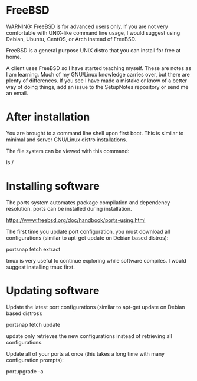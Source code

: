 # FreeBSD

WARNING: FreeBSD is for advanced users only.  If you are not very comfortable with UNIX-like command line usage, I would suggest using Debian, Ubuntu, CentOS, or Arch instead of FreeBSD.

FreeBSD is a general purpose UNIX distro that you can install for free at home.

A client uses FreeBSD so I have started teaching myself.  These are notes as I am learning.  Much of my GNU/Linux knowledge carries over, but there are plenty of differences.  If you see I have made a mistake or know of a better way of doing things, add an issue to the SetupNotes repository or send me an email.

# After installation

You are brought to a command line shell upon first boot.  This is similar to minimal and server GNU/Linux distro installations.

The file system can be viewed with this command:

ls /

# Installing software

The ports system automates package compilation and dependency resolution.  ports can be installed during installation.

https://www.freebsd.org/doc/handbook/ports-using.html

The first time you update port configuration, you must download all configurations (similar to apt-get update on Debian based distros):

portsnap fetch extract

tmux is very useful to continue exploring while software compiles.  I would suggest installing tmux first.



# Updating software

Update the latest port configurations (similar to apt-get update on Debian based distros):

portsnap fetch update

update only retrieves the new configurations instead of retrieving all configurations.

Update all of your ports at once (this takes a long time with many configuration prompts):

portupgrade -a
